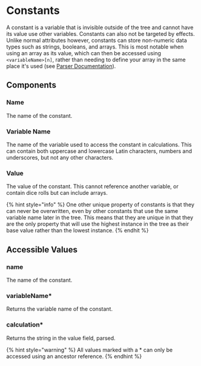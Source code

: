 # Constants

A constant is a variable that is invisible outside of the tree and cannot have its value use other variables. Constants can also not be targeted by effects. Unlike normal attributes however, constants can store non-numeric data types such as strings, booleans, and arrays. This is most notable when using an array as its value, which can then be accessed using `<variableName>[n]`, rather than needing to define your array in the same place it's used \(see [Parser Documentation](../creating-a-library/parser-documentation.md#data-types)\).

## Components

### Name

The name of the constant.

### Variable Name

The name of the variable used to access the constant in calculations. This can contain both uppercase and lowercase Latin characters, numbers and underscores, but not any other characters.

### Value

The value of the constant. This cannot reference another variable, or contain dice rolls but can include arrays.

{% hint style="info" %}
One other unique property of constants is that they can never be overwritten, even by other constants that use the same variable name later in the tree. This means that they are unique in that they are the only property that will use the highest instance in the tree as their base value rather than the lowest instance.
{% endhit %}

## Accessible Values

### name

The name of the constant.

### variableName\*

Returns the variable name of the constant.

### calculation\*

Returns the string in the value field, parsed.

{% hint style="warning" %}
All values marked with a \* can only be accessed using an ancestor reference.
{% endhint %}

